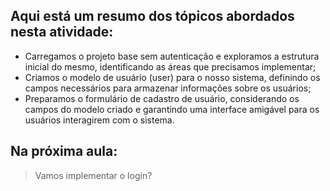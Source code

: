 ## Aqui está um resumo dos tópicos abordados nesta atividade:

- Carregamos o projeto base sem autenticação e exploramos a estrutura inicial do mesmo, identificando as áreas que precisamos implementar;
- Criamos o modelo de usuário (user) para o nosso sistema, definindo os campos necessários para armazenar informações sobre os usuários;
- Preparamos o formulário de cadastro de usuário, considerando os campos do modelo criado e garantindo uma interface amigável para os usuários interagirem com o sistema.

## Na próxima aula:

> Vamos implementar o login?